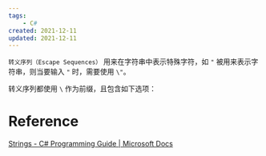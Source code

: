 ```yaml
---
tags:
    - C#
created: 2021-12-11
updated: 2021-12-11
---
```


`转义序列（Escape Sequences）` 用来在字符串中表示特殊字符，如 `"` 被用来表示字符串，则当要输入 `"` 时，需要使用 `\"`。

转义序列都使用 `\` 作为前缀，且包含如下选项：

# Reference

[Strings - C# Programming Guide | Microsoft Docs](https://docs.microsoft.com/en-us/dotnet/csharp/programming-guide/strings/)